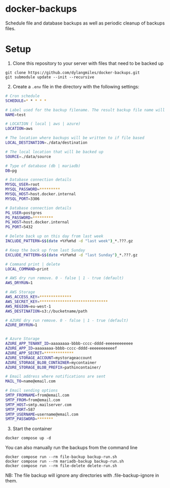 # docker-backups

Schedule file and database backups as well as periodic cleanup of backups files.

# Setup

1. Clone this repository to your server with files that need to be backed up
```
git clone https://github.com/dylangmiles/docker-backups.git
git submodule update --init --recursive
```

2. Create a `.env` file in the directory with the following settings:
```bash
# Cron schedule
SCHEDULE=* * * * *

# Label used for the backup filename. The result backup file name will use the format  YYMMDD_HH_mm_ss_NAME_tar.gz
NAME=test

# LOCATION ( local | aws | azure) 
LOCATION=aws

# The location where backups will be written to if file based
LOCAL_DESTINATION=./data/destination

# The local location that will be backed up
SOURCE=./data/source

# Type of database (db | mariadb)
DB=pg

# Database connection details
MYSQL_USER=root
MYSQL_PASSWORD=*********
MYSQL_HOST=host.docker.internal
MYSQL_PORT=3306

# Database connection details
PG_USER=postgres
PG_PASSWORD=*********
PG_HOST=host.docker.internal
PG_PORT=5432

# Delete back up on this day from last week
INCLUDE_PATTERN=$$(date +%Y%m%d -d "last week")_*.???.gz

# Keep the back up from last Sunday
EXCLUDE_PATTERN=$$(date +%Y%m%d -d "last Sunday")_*.???.gz

# Command print | delete
LOCAL_COMMAND=print

# AWS dry run remove. 0 - false | 1 - true (default)
AWS_DRYRUN=1

# AWS Storage
AWS_ACCESS_KEY=**************
AWS_SECRET_KEY=******************************
AWS_REGION=eu-west-1
AWS_DESTINATION=s3://bucketname/path

# AZURE dry run remove. 0 - false | 1 - true (default)
AZURE_DRYRUN=1


# Azure Storage
AZURE_APP_TENANT_ID=aaaaaaaa-bbbb-cccc-dddd-eeeeeeeeeeee
AZURE_APP_ID=aaaaaaaa-bbbb-cccc-dddd-eeeeeeeeeeef
AZURE_APP_SECRET=*************
AZURE_STORAGE_ACCOUNT=mystorageaccount
AZURE_STORAGE_BLOB_CONTAINER=mycontainer
AZURE_STORAGE_BLOB_PREFIX=pathincontainer/

# Email address where notifications are sent
MAIL_TO=name@email.com

# Email sending options
SMTP_FROMNAME=from@email.com
SMTP_FROM=from@email.com
SMTP_HOST=smtp.mailserver.com
SMTP_PORT=587
SMTP_USERNAME=username@email.com
SMTP_PASSWORD=*******

```

3. Start the container
```
docker compose up -d
```

You can also manually run the backups from the command line
```
docker compose run --rm file-backup backup-run.sh
docker compose run --rm mariadb-backup backup-run.sh
docker compose run --rm file-delete delete-run.sh
```

NB: The file backup will ignore any directories with .file-backup-ignore in them.


